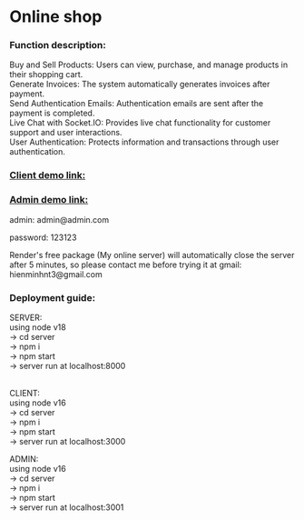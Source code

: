 <h1>Online shop</h1>

<h3>Function description:</h3>
Buy and Sell Products: Users can view, purchase, and manage products in their shopping cart.</br>
Generate Invoices: The system automatically generates invoices after payment.</br>
Send Authentication Emails: Authentication emails are sent after the payment is completed.</br>
Live Chat with Socket.IO: Provides live chat functionality for customer support and user interactions.</br>
User Authentication: Protects information and transactions through user authentication.</br>

<h3><a href="https://client-nodejs-asm3.web.app/">Client demo link:</a></h3>
<h3><a href="https://admin-nodejs-asm3.web.app/">Admin demo link:</a></h3>
<p>admin: admin@admin.com</p>
<p>password: 123123</p>
<p>Render's free package (My online server) will automatically close the server after 5 minutes, so please contact me before trying it at gmail: hienminhnt3@gmail.com</p>


<h3>Deployment guide:</h3>
SERVER:</br>
using node v18</br>
-> cd server</br>
-> npm i</br>
-> npm start</br>
-> server run at localhost:8000</br></br>

CLIENT:</br>
using node v16</br>
-> cd server</br>
-> npm i</br>
-> npm start</br>
-> server run at localhost:3000</br>

ADMIN:</br>
using node v16</br>
-> cd server</br>
-> npm i</br>
-> npm start</br>
-> server run at localhost:3001</br>
